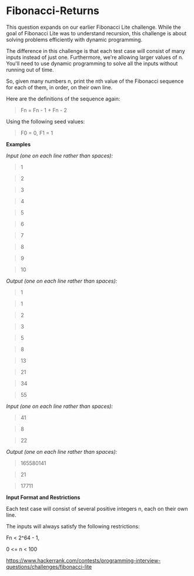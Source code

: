 # Fibonacci-Returns
This question expands on our earlier Fibonacci Lite challenge. While the goal of Fibonacci Lite was to understand recursion, this challenge is about solving problems efficiently with dynamic programming.

The difference in this challenge is that each test case will consist of many inputs instead of just one. Furthermore, we're allowing larger values of n. You'll need to use dynamic programming to solve all the inputs without running out of time.

So, given many numbers n, print the nth value of the Fibonacci sequence for each of them, in order, on their own line.

Here are the definitions of the sequence again:

> Fn = Fn - 1 + Fn - 2

Using the following seed values:

> F0 = 0, F1 = 1

**Examples**

*Input (one on each line rather than spaces):*

> 1

> 2

> 3

> 4

> 5

> 6

> 7

> 8

> 9

> 10

*Output (one on each line rather than spaces):*

> 1

> 1

> 2

> 3

> 5

> 8

> 13

> 21

> 34

> 55

*Input (one on each line rather than spaces):*

> 41

> 8

> 22

*Output (one on each line rather than spaces):*

> 165580141

> 21

> 17711

**Input Format and Restrictions**

Each test case will consist of several positive integers n, each on their own line.

The inputs will always satisfy the following restrictions:

Fn < 2^64 - 1,

0 <= n < 100

https://www.hackerrank.com/contests/programming-interview-questions/challenges/fibonacci-lite
